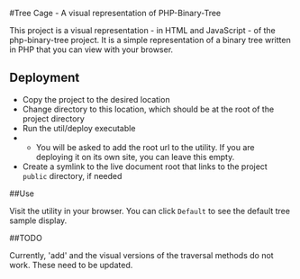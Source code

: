 #Tree Cage - A visual representation of PHP-Binary-Tree

This project is a visual representation - in HTML and JavaScript - of the php-binary-tree project.
It is a simple representation of a binary tree written in PHP that you can view with your browser.

## Deployment
* Copy the project to the desired location
* Change directory to this location, which should be at the root of the project directory
* Run the util/deploy executable
* * You will be asked to add the root url to the utility.  If you are deploying it on its own site, you can leave this empty.
* Create a symlink to the live document root that links to the project `public` directory, if needed

##Use

Visit the utility in your browser.  You can click ```Default``` to see the default tree sample display.

##TODO

Currently, 'add' and the visual versions of the traversal methods do not work.  These need to be updated.
